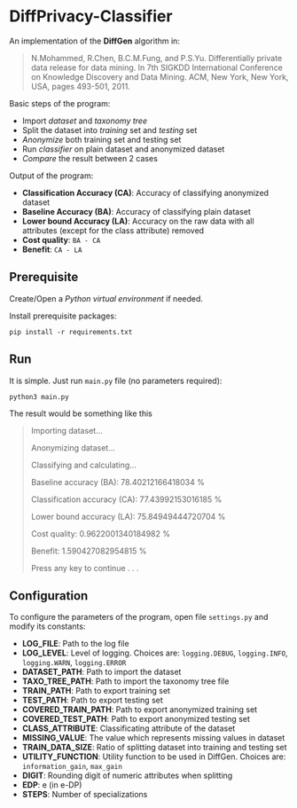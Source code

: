 # DiffPrivacy-Classifier

An implementation of the **DiffGen** algorithm in:

>N.Mohammed, R.Chen, B.C.M.Fung, and P.S.Yu. 
>Differentially private data release for data mining. 
>In 7th SIGKDD International Conference on Knowledge Discovery and Data Mining. 
>ACM, New York, New York, USA, pages 493-501, 2011.

Basic steps of the program:

- Import *dataset* and *taxonomy tree*
- Split the dataset into *training* set and *testing* set
- *Anonymize* both training set and testing set
- Run *classifier* on plain dataset and anonymized dataset
- *Compare* the result between 2 cases

Output of the program:

- **Classification Accuracy (CA)**: Accuracy of classifying anonymized dataset
- **Baseline Accuracy (BA)**: Accuracy of classifying plain dataset
- **Lower bound Accuracy (LA)**: Accuracy on the raw data with all attributes 
(except for the class attribute) removed
- **Cost quality**: `BA - CA`
- **Benefit**: `CA - LA`

## Prerequisite

Create/Open a _Python virtual environment_ if needed.

Install prerequisite packages:
```
pip install -r requirements.txt
```

## Run

It is simple. Just run `main.py` file (no parameters required):
```
python3 main.py
```
The result would be something like this

>Importing dataset...
>
>Anonymizing dataset...
>
>Classifying and calculating...
>
>Baseline accuracy (BA): 78.40212166418034 %
>
>Classification accuracy (CA): 77.43992153016185 %
>
>Lower bound accuracy (LA): 75.84949444720704 %
>
>Cost quality: 0.9622001340184982 %
>
>Benefit: 1.590427082954815 %
>
>Press any key to continue . . .

## Configuration

To configure the parameters of the program, open file `settings.py` 
and modify its constants:

- **LOG_FILE**: Path to the log file
- **LOG_LEVEL**: Level of logging. Choices are: 
`logging.DEBUG`, `logging.INFO`, `logging.WARN`, `logging.ERROR`
- **DATASET_PATH**: Path to import the dataset
- **TAXO_TREE_PATH**: Path to import the taxonomy tree file
- **TRAIN_PATH**: Path to export training set
- **TEST_PATH**: Path to export testing set
- **COVERED_TRAIN_PATH**: Path to export anonymized training set
- **COVERED_TEST_PATH**: Path to export anonymized testing set
- **CLASS_ATTRIBUTE**: Classificating attribute of the dataset
- **MISSING_VALUE**: The value which represents missing values in dataset
- **TRAIN_DATA_SIZE**: Ratio of splitting dataset into training and testing set
- **UTILITY_FUNCTION**: Utility function to be used in DiffGen. Choices are:
`information_gain`, `max_gain`
- **DIGIT**: Rounding digit of numeric attributes when splitting
- **EDP**: e (in e-DP)
- **STEPS**: Number of specializations
